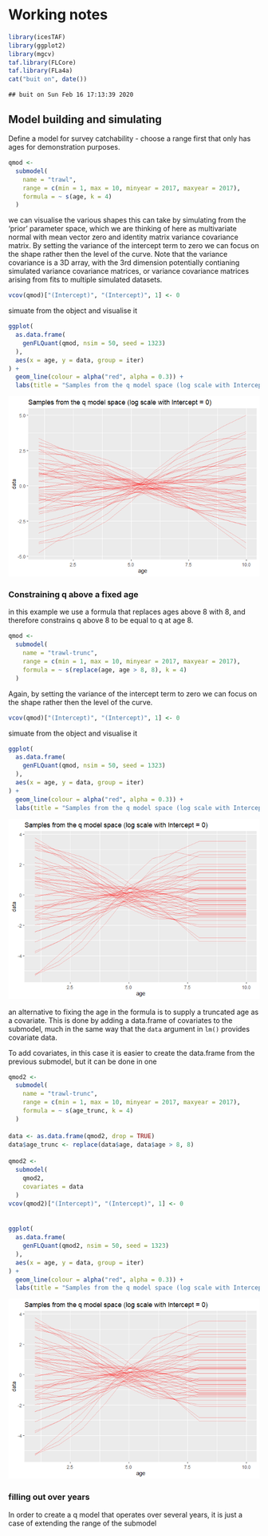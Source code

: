 Working notes
================

``` r
library(icesTAF)
library(ggplot2)
library(mgcv)
taf.library(FLCore)
taf.library(FLa4a)
cat("buit on", date())
```

    ## buit on Sun Feb 16 17:13:39 2020

## Model building and simulating

Define a model for survey catchability - choose a range first that only
has ages for demonstration purposes.

``` r
qmod <-
  submodel(
    name = "trawl",
    range = c(min = 1, max = 10, minyear = 2017, maxyear = 2017),
    formula = ~ s(age, k = 4)
  )
```

we can visualise the various shapes this can take by simulating from the
‘prior’ parameter space, which we are thinking of here as multivariate
normal with mean vector zero and identity matrix variance covariance
matrix. By setting the variance of the intercept term to zero we can
focus on the shape rather then the level of the curve. Note that the
variance covariance is a 3D array, with the 3rd dimension potentially
contianing simulated variance covariance matrices, or variance
covariance matrices arising from fits to multiple simulated datasets.

``` r
vcov(qmod)["(Intercept)", "(Intercept)", 1] <- 0
```

simuate from the object and visualise it

``` r
ggplot(
  as.data.frame(
    genFLQuant(qmod, nsim = 50, seed = 1323)
  ),
  aes(x = age, y = data, group = iter)
) +
  geom_line(colour = alpha("red", alpha = 0.3)) +
  labs(title = "Samples from the q model space (log scale with Intercept = 0)")
```

![](report_files/figure-gfm/fitted-values-1.png)<!-- -->

### Constraining q above a fixed age

in this example we use a formula that replaces ages above 8 with 8, and
therefore constrains q above 8 to be equal to q at age 8.

``` r
qmod <-
  submodel(
    name = "trawl-trunc",
    range = c(min = 1, max = 10, minyear = 2017, maxyear = 2017),
    formula = ~ s(replace(age, age > 8, 8), k = 4)
  )
```

Again, by setting the variance of the intercept term to zero we can
focus on the shape rather then the level of the curve.

``` r
vcov(qmod)["(Intercept)", "(Intercept)", 1] <- 0
```

simuate from the object and visualise it

``` r
ggplot(
  as.data.frame(
    genFLQuant(qmod, nsim = 50, seed = 1323)
  ),
  aes(x = age, y = data, group = iter)
) +
  geom_line(colour = alpha("red", alpha = 0.3)) +
  labs(title = "Samples from the q model space (log scale with Intercept = 0)")
```

![](report_files/figure-gfm/fitted-values2-1.png)<!-- -->

an alternative to fixing the age in the formula is to supply a truncated
age as a covariate. This is done by adding a data.frame of covariates to
the submodel, much in the same way that the `data` argument in `lm()`
provides covariate data.

To add covariates, in this case it is easier to create the data.frame
from the previous submodel, but it can be done in one

``` r
qmod2 <-
  submodel(
    name = "trawl-trunc",
    range = c(min = 1, max = 10, minyear = 2017, maxyear = 2017),
    formula = ~ s(age_trunc, k = 4)
  )

data <- as.data.frame(qmod2, drop = TRUE)
data$age_trunc <- replace(data$age, data$age > 8, 8)

qmod2 <-
  submodel(
    qmod2,
    covariates = data
  )
vcov(qmod2)["(Intercept)", "(Intercept)", 1] <- 0


ggplot(
  as.data.frame(
    genFLQuant(qmod2, nsim = 50, seed = 1323)
  ),
  aes(x = age, y = data, group = iter)
) +
  geom_line(colour = alpha("red", alpha = 0.3)) +
  labs(title = "Samples from the q model space (log scale with Intercept = 0)")
```

![](report_files/figure-gfm/new-submodel-with-covars-1.png)<!-- -->

### filling out over years

In order to create a q model that operates over several years, it is
just a case of extending the range of the submodel
